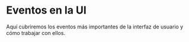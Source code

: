 # Eventos en la UI

Aquí cubriremos los eventos más importantes de la interfaz de usuario y cómo trabajar con ellos.

